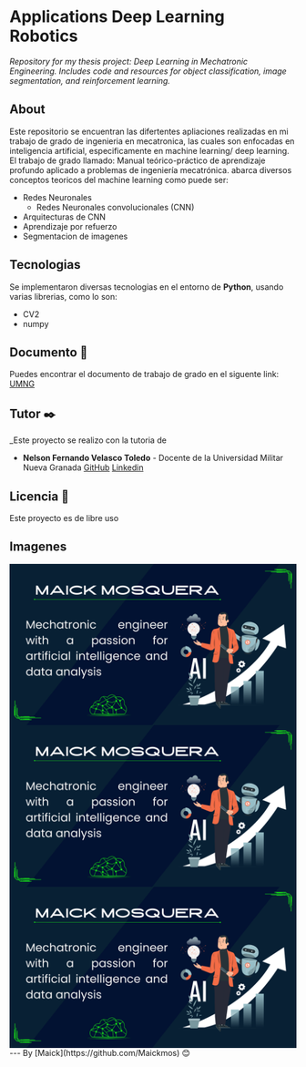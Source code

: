 # Applications Deep Learning Robotics
_Repository for my thesis project: Deep Learning in Mechatronic Engineering. Includes code and resources for object classification, image segmentation, and reinforcement learning._

## About
Este repositorio se encuentran las difertentes apliaciones realizadas en mi trabajo de grado de ingenieria en mecatronica, las cuales son enfocadas en inteligencia artificial, especificamente en machine learning/ deep learning.
El trabajo de grado llamado: Manual teórico-práctico de aprendizaje profundo aplicado a problemas de ingeniería mecatrónica. abarca diversos conceptos teoricos del machine learning como puede ser:
* Redes Neuronales
  * Redes Neuronales convolucionales (CNN)
* Arquitecturas de CNN
* Aprendizaje por refuerzo
* Segmentacion de imagenes

## Tecnologias

Se implementaron diversas tecnologias en el entorno de **Python**, usando varias librerias, como lo son:
* CV2
* numpy

## Documento 📖

Puedes encontrar el documento de trabajo de grado en el siguente link: [UMNG](https://repository.unimilitar.edu.co/items/2895e290-f05f-44e9-9e1a-34f3fc5c3e97)

## Tutor ✒️

_Este proyecto se realizo con la tutoria de
* **Nelson Fernando Velasco Toledo** - Docente de la Universidad Militar Nueva Granada [GitHub](https://github.com/nelsonfvt) [Linkedin](https://www.linkedin.com/in/nelson-fernando-velasco-toledo-1a6b6b249/)

## Licencia 📄

Este proyecto es de libre uso 

## Imagenes
<img src="https://github.com/MaickMos/MaickMos/blob/master/Banner.png" align="center" alt=" Banner header image">
<img src="https://github.com/MaickMos/MaickMos/blob/master/Banner.png" align="center" alt=" Banner header image">
<img src="https://github.com/MaickMos/MaickMos/blob/master/Banner.png" align="center" alt=" Banner header image">
---
By [Maick](https://github.com/Maickmos) 😊
